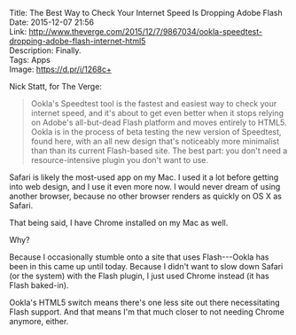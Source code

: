 Title: The Best Way to Check Your Internet Speed Is Dropping Adobe Flash  
Date: 2015-12-07 21:56  
Link: http://www.theverge.com/2015/12/7/9867034/ookla-speedtest-dropping-adobe-flash-internet-html5  
Description: Finally.  
Tags: Apps  
Image: https://d.pr/i/1268c+  

Nick Statt, for The Verge:

> Ookla's Speedtest tool is the fastest and easiest way to check your internet speed, and it's about to get even better when it stops relying on Adobe's all-but-dead Flash platform and moves entirely to HTML5. Ookla is in the process of beta testing the new version of Speedtest, found here, with an all new design that's noticeably more minimalist than than its current Flash-based site. The best part: you don't need a resource-intensive plugin you don't want to use.

Safari is likely the most-used app on my Mac. I used it a lot before getting into web design, and I use it even more now. I would never dream of using another browser, because no other browser renders as quickly on OS X as Safari.

That being said, I have Chrome installed on my Mac as well.

Why?

Because I occasionally stumble onto a site that uses Flash---Ookla has been in this came up until today. Because I didn't want to slow down Safari (or the system) with the Flash plugin, I just used Chrome instead (it has Flash baked-in).

Ookla's HTML5 switch means there's one less site out there necessitating Flash support. And that means I'm that much closer to not needing Chrome anymore, either.